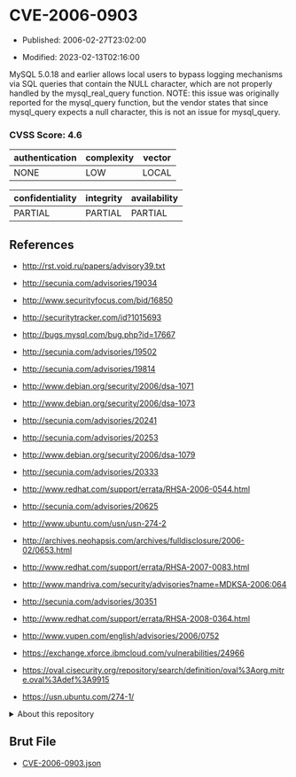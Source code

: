 # CVE-2006-0903

- Published: 2006-02-27T23:02:00

- Modified: 2023-02-13T02:16:00

MySQL 5.0.18 and earlier allows local users to bypass logging mechanisms via SQL queries that contain the NULL character, which are not properly handled by the mysql_real_query function. NOTE: this issue was originally reported for the mysql_query function, but the vendor states that since mysql_query expects a null character, this is not an issue for mysql_query.

### CVSS Score: **4.6**

| authentication | complexity | vector |
| --- | --- | --- |
| NONE | LOW | LOCAL |

| confidentiality | integrity | availability |
| --- | --- | --- |
| PARTIAL | PARTIAL | PARTIAL |

## References

* http://rst.void.ru/papers/advisory39.txt

* http://secunia.com/advisories/19034

* http://www.securityfocus.com/bid/16850

* http://securitytracker.com/id?1015693

* http://bugs.mysql.com/bug.php?id=17667

* http://secunia.com/advisories/19502

* http://secunia.com/advisories/19814

* http://www.debian.org/security/2006/dsa-1071

* http://www.debian.org/security/2006/dsa-1073

* http://secunia.com/advisories/20241

* http://secunia.com/advisories/20253

* http://www.debian.org/security/2006/dsa-1079

* http://secunia.com/advisories/20333

* http://www.redhat.com/support/errata/RHSA-2006-0544.html

* http://secunia.com/advisories/20625

* http://www.ubuntu.com/usn/usn-274-2

* http://archives.neohapsis.com/archives/fulldisclosure/2006-02/0653.html

* http://www.redhat.com/support/errata/RHSA-2007-0083.html

* http://www.mandriva.com/security/advisories?name=MDKSA-2006:064

* http://secunia.com/advisories/30351

* http://www.redhat.com/support/errata/RHSA-2008-0364.html

* http://www.vupen.com/english/advisories/2006/0752

* https://exchange.xforce.ibmcloud.com/vulnerabilities/24966

* https://oval.cisecurity.org/repository/search/definition/oval%3Aorg.mitre.oval%3Adef%3A9915

* https://usn.ubuntu.com/274-1/

<details>
<summary>About this repository</summary> 

  This repository is part of the project [Live Hack CVE](https://github.com/Live-Hack-CVE). Main website can be found [www.live-hack.org](https://www.live-hack.org) 
  
  Made by [Sn0wAlice](https://github.com/Sn0wAlice) for the people that care about security and need to have a feed of the latest CVEs. Hope you enjoy it, don't forget to star the repo and follow me on [Twitter](https://twitter.com/Sn0wAlice) and [Github](https://github.com/Sn0wAlice). And that is my [personnal website](https://www.alice-snow.me/)

  - [Home Page](https://github.com/Live-Hack-CVE)
  - [Framework](https://github.com/Live-Hack-CVE/cve-framework)
  - [CVE database](https://github.com/Live-Hack-CVE/full_database)
  - [Changelog](https://github.com/Live-Hack-CVE/Changelog)
</details>

## Brut File

* [CVE-2006-0903.json](https://raw.githubusercontent.com/Live-Hack-CVE/full_database/main/cves/2006/CVE-2006-0903.json)

